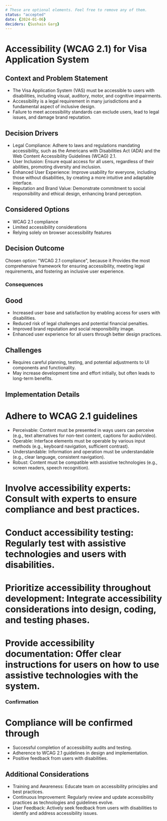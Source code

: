 ```yaml
---
# These are optional elements. Feel free to remove any of them.
status: "accepted"
date: {2024-01-06}
deciders: {Sushain Garg}
---
```

# Accessibility (WCAG 2.1) for Visa Application System

## Context and Problem Statement

* The Visa Application System (VAS) must be accessible to users with disabilities, including visual, auditory, motor, and cognitive impairments.
* Accessibility is a legal requirement in many jurisdictions and a fundamental aspect of inclusive design.
* Failure to meet accessibility standards can exclude users, lead to legal issues, and damage brand reputation.

## Decision Drivers

* Legal Compliance: Adhere to laws and regulations mandating accessibility, such as the Americans with Disabilities Act (ADA) and the Web Content Accessibility Guidelines (WCAG) 2.1.
* User Inclusion: Ensure equal access for all users, regardless of their abilities, promoting diversity and inclusion.
* Enhanced User Experience: Improve usability for everyone, including those without disabilities, by creating a more intuitive and adaptable interface.
* Reputation and Brand Value: Demonstrate commitment to social responsibility and ethical design, enhancing brand perception.

## Considered Options

* WCAG 2.1 compliance
* Limited accessibility considerations
* Relying solely on browser accessibility features

## Decision Outcome

Chosen option: "WCAG 2.1 compliance", because
it Provides the most comprehensive framework for ensuring accessibility, meeting legal requirements, and fostering an inclusive user experience.

### Consequences

## Good 

* Increased user base and satisfaction by enabling access for users with disabilities.
* Reduced risk of legal challenges and potential financial penalties.
* Improved brand reputation and social responsibility image.
* Enhanced user experience for all users through better design practices.

## Challenges

* Requires careful planning, testing, and potential adjustments to UI components and functionality.
* May increase development time and effort initially, but often leads to long-term benefits.

## Implementation Details

# Adhere to WCAG 2.1 guidelines

* Perceivable: Content must be presented in ways users can perceive (e.g., text alternatives for non-text content, captions for audio/video).
* Operable: Interface elements must be operable by various input methods (e.g., keyboard navigation, sufficient contrast).
* Understandable: Information and operation must be understandable (e.g., clear language, consistent navigation).
* Robust: Content must be compatible with assistive technologies (e.g., screen readers, speech recognition).

# Involve accessibility experts: Consult with experts to ensure compliance and best practices.
# Conduct accessibility testing: Regularly test with assistive technologies and users with disabilities.
# Prioritize accessibility throughout development: Integrate accessibility considerations into design, coding, and testing phases.
# Provide accessibility documentation: Offer clear instructions for users on how to use assistive technologies with the system.

### Confirmation

# Compliance will be confirmed through

* Successful completion of accessibility audits and testing.
* Adherence to WCAG 2.1 guidelines in design and implementation.
* Positive feedback from users with disabilities.

## Additional Considerations

* Training and Awareness: Educate team on accessibility principles and best practices.
* Continuous Improvement: Regularly review and update accessibility practices as technologies and guidelines evolve.
* User Feedback: Actively seek feedback from users with disabilities to identify and address accessibility issues.
